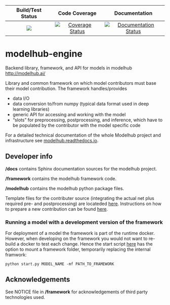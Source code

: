 |                                                       Build/Test Status                                                       |                                                                                           Code Coverage                                                                                           |                                                                    Documentation                                                                    |
| :---------------------------------------------------------------------------------------------------------------------------: | :-----------------------------------------------------------------------------------------------------------------------------------------------------------------------------------------------: | :-------------------------------------------------------------------------------------------------------------------------------------------------: |
| [![](https://travis-ci.org/modelhub-ai/modelhub-engine.svg?branch=master)](https://travis-ci.org/modelhub-ai/modelhub-engine) | [![Coverage Status](https://coveralls.io/repos/github/modelhub-ai/modelhub-engine/badge.svg?branch=master&service=github)](https://coveralls.io/github/modelhub-ai/modelhub-engine?branch=master) | [![Documentation Status](https://readthedocs.org/projects/modelhub/badge/?version=latest)](https://modelhub.readthedocs.io/en/latest/?badge=latest) |

# modelhub-engine

Backend library, framework, and API for models in modelhub http://modelhub.ai/

Library and common framework on which model contributors must base their model contribution. The framework handles/provides

* data I/O
* data conversion to/from numpy (typical data format used in deep learning libraries)
* generic API for accessing and working with the model
* “slots” for preprocessing, postprocessing, and inference, which have to be populated by the contributor with the model specific code

For a detailed technical documentation of the whole Modelhub project and infrastructure see [modelhub.readthedocs.io](http://modelhub.readthedocs.io).

## Developer info

**/docs** contains Sphinx documentation sources for the modelhub project.

**/framework** contains the modelhub framework code.

**/modelhub** contains the modelhub python package files.

Template files for the contributer source (integrating the actual net plus required pre- and postprocessing) are locateded [here](https://github.com/modelhub-ai/model-template). Instructions on how to prepare a new contribution can be found [here](http://modelhub.readthedocs.io/en/latest/contribute.html).

### Running a model with a development version of the framework

For deployment of a model the framework is part of the runtime docker. However, when developing on the framework you would not want to re-build a docker to test each change. Hence the start script [here](https://github.com/modelhub-ai/modelhub) has the option to mount a framework folder, temporarily replacing the internal framwork:

```
python start.py MODEL_NAME -mf PATH_TO_FRAMEWORK
```

## Acknowledgements

See NOTICE file in **/framework** for acknowledgements of third party technologies used.
